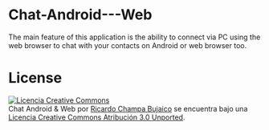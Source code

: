 Chat-Android---Web
==================

The main feature of this application is the ability to connect via PC using the web browser to chat with your contacts on Android or web browser too.


License
==================
<a rel="license" href="http://creativecommons.org/licenses/by/3.0/deed.es_CO"><img alt="Licencia Creative Commons" style="border-width:0" src="http://i.creativecommons.org/l/by/3.0/88x31.png" /></a><br /><span xmlns:dct="http://purl.org/dc/terms/" property="dct:title">Chat Android & Web</span> por <a xmlns:cc="http://creativecommons.org/ns#" href="https://github.com/rchampa/Chat-Android---Web" property="cc:attributionName" rel="cc:attributionURL">Ricardo Champa Bujaico</a> se encuentra bajo una <a rel="license" href="http://creativecommons.org/licenses/by/3.0/deed.es_CO">Licencia Creative Commons Atribución 3.0 Unported</a>.
